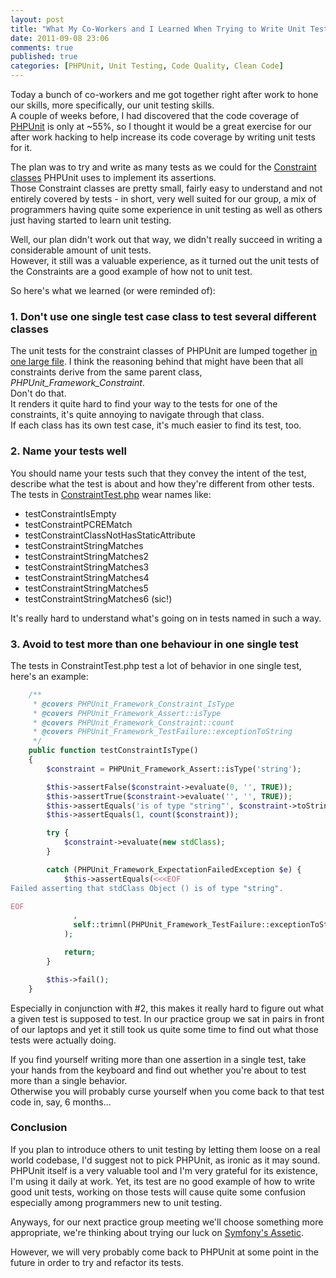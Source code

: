 ```yaml
---
layout: post
title: "What My Co-Workers and I Learned When Trying to Write Unit Tests for PHPUnit"
date: 2011-09-08 23:06
comments: true
published: true
categories: [PHPUnit, Unit Testing, Code Quality, Clean Code] 
---
```

Today a bunch of co-workers and me got together right after work to hone our skills, more specifically, our unit testing skills.  
A couple of weeks before, I had discovered that the code coverage of [PHPUnit](https://github.com/sebastianbergmann/phpunit/) is only at ~55%, so I thought it would be a great exercise for our after work hacking to help increase its code coverage by writing unit tests for it.

The plan was to try and write as many tests as we could for the [Constraint classes](https://github.com/sebastianbergmann/phpunit/tree/master/PHPUnit/Framework/Constraint) PHPUnit uses to implement its assertions.  
Those Constraint classes are pretty small, fairly easy to understand and not entirely covered by tests - in short, very well suited for our group, a mix of programmers having quite some experience in unit testing as well as others just having started to learn unit testing.

Well, our plan didn't work out that way, we didn't really succeed in writing a considerable amount of unit tests.  
However, it still was a valuable experience, as it turned out the unit tests of the Constraints are a good example of how not to unit test.

So here's what we learned (or were reminded of):
<!-- more -->
### 1. Don't use one single test case class to test several different classes  ###
The unit tests for the constraint classes of PHPUnit are lumped together [in one large file](https://github.com/sebastianbergmann/phpunit/blob/3.5/Tests/Framework/ConstraintTest.php). I think the reasoning behind that might have been that all constraints derive from the same parent class, *PHPUnit_Framework_Constraint*.  
Don't do that.  
It renders it quite hard to find your way to the tests for one of the constraints, it's quite annoying to navigate through that class.  
If each class has its own test case, it's much easier to find its test, too.

### 2. Name your tests well ###
You should name your tests such that they convey the intent of the test, describe what the test is about and how they're different from other tests.   
The tests in [ConstraintTest.php](https://github.com/sebastianbergmann/phpunit/blob/3.5/Tests/Framework/ConstraintTest.php) wear names like:

* testConstraintIsEmpty
* testConstraintPCREMatch
* testConstraintClassNotHasStaticAttribute
* testConstraintStringMatches
* testConstraintStringMatches2
* testConstraintStringMatches3
* testConstraintStringMatches4
* testConstraintStringMatches5
* testConstraintStringMatches6 (sic!)

It's really hard to understand what's going on in tests named in such a way.

### 3. Avoid to test more than one behaviour in one single test 
The tests in ConstraintTest.php test a lot of behavior in one single test, here's an example:

``` php Whoa! A lot of stuff going on in here! 
    /**
     * @covers PHPUnit_Framework_Constraint_IsType
     * @covers PHPUnit_Framework_Assert::isType
     * @covers PHPUnit_Framework_Constraint::count
     * @covers PHPUnit_Framework_TestFailure::exceptionToString
     */
    public function testConstraintIsType()
    {
        $constraint = PHPUnit_Framework_Assert::isType('string');

        $this->assertFalse($constraint->evaluate(0, '', TRUE));
        $this->assertTrue($constraint->evaluate('', '', TRUE));
        $this->assertEquals('is of type "string"', $constraint->toString());
        $this->assertEquals(1, count($constraint));

        try {
            $constraint->evaluate(new stdClass);
        }

        catch (PHPUnit_Framework_ExpectationFailedException $e) {
            $this->assertEquals(<<<EOF
Failed asserting that stdClass Object () is of type "string".

EOF
              ,
              self::trimnl(PHPUnit_Framework_TestFailure::exceptionToString($e))
            );

            return;
        }

        $this->fail();
    }
```
Especially in conjunction with #2, this makes it really hard to figure out what a given test is supposed to test. In our practice group we sat in pairs in front of our laptops and yet it still took us quite some time to find out what those tests were actually doing.

If you find yourself writing more than one assertion in a single test, take your hands from the keyboard and find out whether you're about to test more than a single behavior.  
Otherwise you will probably curse yourself when you come back to that test code in, say, 6 months...

### Conclusion
If you plan to introduce others to unit testing by letting them loose on a real world codebase, I'd suggest not to pick PHPUnit, as ironic as it may sound.  
PHPUnit itself is a very valuable tool and I'm very grateful for its existence, I'm using it daily at work. Yet, its test are no good example of how to write good unit tests, working on those tests will cause quite some confusion especially among programmers new to unit testing.

Anyways, for our next practice group meeting we'll choose something more appropriate, we're thinking about trying our luck on [Symfony's Assetic](https://github.com/kriswallsmith/assetic).  

However, we will very probably come back to PHPUnit at some point in the future in order to try and refactor its tests.
